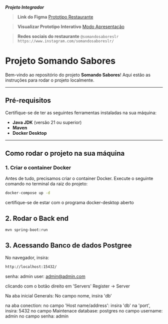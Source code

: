 ***Projeto Integrador***
> **Link do Figma**
> [Prototipo Restaurante](https://www.figma.com/file/2A9eoztwnfrPBTw6hseSd1/Untitled?type=design&node-id=0-1&mode=design&t=u4yjprx9qSJ5NwjY-0)

> **Visualizar Prototipo Interativo**
> [Modo Apresentação](https://www.figma.com/proto/2A9eoztwnfrPBTw6hseSd1/Untitled?type=design&node-id=224-2&t=eHOcuu5HRKBhWcSA-0&scaling=contain&page-id=0%3A1&starting-point-node-id=10%3A6&show-proto-sidebar=1)


> **Redes sociais do restaurante**
> `@somandosaboreslr`
`https://www.instagram.com/somandosaboreslr/`

# Projeto Somando Sabores

Bem-vindo ao repositório do projeto **Somando Sabores**! Aqui estão as instruções para rodar o projeto localmente.

---

## Pré-requisitos

Certifique-se de ter as seguintes ferramentas instaladas na sua máquina:

- **Java JDK** (versão 21 ou superior)
- **Maven**
- **Docker Desktop**

---

## Como rodar o projeto na sua máquina

### 1. Criar o container Docker

Antes de tudo, precisamos criar o container Docker. Execute o seguinte comando no terminal da raiz do projeto:

```bash
docker-compose up -d
```
certifique-se de estar com o programa docker-desktop aberto

## 2. Rodar o Back end

```bash
mvn spring-boot:run
```

## 3. Acessando Banco de dados Postgree

No navegador, insira:
```bash
http://localhost:15432/
```
senha: admin
user: admin@admin.com

clicando com o botão direito em 'Servers'
Register -> Server

Na aba inicial Generals: 
  No campo nome, insira 'db'

na aba conection:
  no campo 'Host name/address': insira 'db'
  na 'port', insira: 5432
  no campo Maintenace database: postgres
  no campo username: admin
  no campo senha: admin

